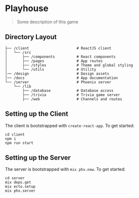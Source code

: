 # Playhouse

> Some description of this game

## Directory Layout

```
├── /client                      # ReactJS client
|   └── /src
│       ├── /components          # React components
│       ├── /pages               # App routes
│       ├── /styles              # Theme and global styling
│       └── /utils               # Utility
│── /design                      # Design assets
│── /docs                        # App documentation
└── /server                      # Phoenix server
    └── /lib
        ├── /database            # Database access
        ├── /trivia              # Trivia game server
        ├── /web                 # Channels and routes
```

## Setting up the Client

The client is bootstrapped with `create-react-app`. To get started:

```
cd client
npm i
npm run start
```

## Setting up the Server

The server is bootstrapped with `mix phx.new`. To get started:

```
cd server
mix deps.get
mix ecto.setup
mix phx.server
```
